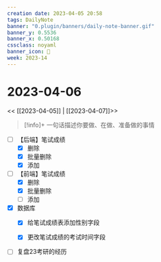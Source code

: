 ```yaml
---
creation date: 2023-04-05 20:58
tags: DailyNote
banner: "0.plugin/banners/daily-note-banner.gif"
banner_y: 0.5536
banner_x: 0.50168
cssclass: noyaml
banner_icon: 💌
week: 2023-14
---
```


# 2023-04-06

<< [[2023-04-05]] | [[2023-04-07]]>>


> [!info]+ 一句话描述你要做、在做、准备做的事情
> 



- [ ] 【后端】笔试成绩
	- [x] 删除
	- [x] 批量删除
	- [x] 添加
- [ ] 【前端】笔试成绩
	- [x] 删除
	- [x] 批量删除
	- [ ] 添加
- [x] 数据库
	- [x] 给笔试成绩表添加性别字段
	- [x] 更改笔试成绩的考试时间字段


- [ ] 复盘23考研的经历
